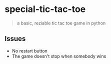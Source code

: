 # special-tic-tac-toe
> a basic, reziable tic tac toe game in python

## Issues
- No restart button
- The game doesn't stop when somebody wins
